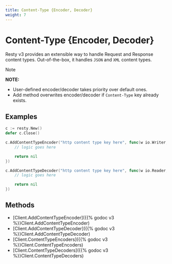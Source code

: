 ```yaml
---
title: Content-Type {Encoder, Decoder}
weight: 7
---
```


# Content-Type {Encoder, Decoder}

 Resty v3 provides an extensible way to handle Request and Response content types. Out-of-the-box, it handles `JSON` and `XML` content types.

> [!NOTE]
> **NOTE:**
> * User-defined encoder/decoder takes priority over default ones.
> * Add method overwrites encoder/decoder if `Content-Type` key already exists.

## Examples

```go
c := resty.New()
defer c.Close()

c.AddContentTypeEncoder("http content type key here", func(w io.Writer, v any) error {
    // logic goes here

    return nil
})

c.AddContentTypeDecoder("http content type key here", func(w io.Reader, v any) error {
    // logic goes here

    return nil
})
```

## Methods

* [Client.AddContentTypeEncoder]({{% godoc v3 %}}Client.AddContentTypeEncoder)
* [Client.AddContentTypeDecoder]({{% godoc v3 %}}Client.AddContentTypeDecoder)
* [Client.ContentTypeEncoders]({{% godoc v3 %}}Client.ContentTypeEncoders)
* [Client.ContentTypeDecoders]({{% godoc v3 %}}Client.ContentTypeDecoders)
